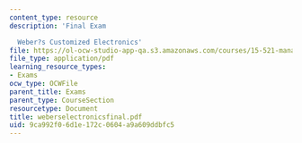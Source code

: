 ```yaml
---
content_type: resource
description: 'Final Exam

  Weber?s Customized Electronics'
file: https://ol-ocw-studio-app-qa.s3.amazonaws.com/courses/15-521-management-accounting-and-control-spring-2003/9ca992f06d1e172c0604a9a609ddbfc5_weberselectronicsfinal.pdf
file_type: application/pdf
learning_resource_types:
- Exams
ocw_type: OCWFile
parent_title: Exams
parent_type: CourseSection
resourcetype: Document
title: weberselectronicsfinal.pdf
uid: 9ca992f0-6d1e-172c-0604-a9a609ddbfc5
---
```

